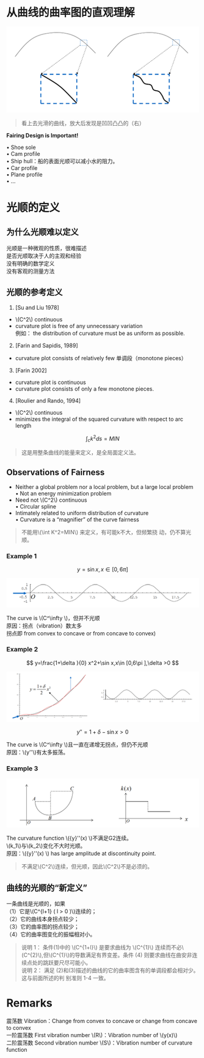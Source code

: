 # 从曲线的曲率图的直观理解    

![](../assets/光顺1.png) 

> 看上去光滑的曲线，放大后发现是凹凹凸凸的（右）

**Fairing Design is Important!**    

• Shoe sole    
• Cam profile    
• Ship hull：船的表面光顺可以减小水的阻力。    
• Car profile    
• Plane profile    
• …     

# 光顺的定义


## 为什么光顺难以定义    

光顺是一种微观的性质，很难描述  
是否光顺取决于人的主观和经验  
没有明确的数学定义  
没有客观的测量方法   

## 光顺的参考定义     

1. [Su and Liu 1978]       
- \\(C^2\\) continuous  
- curvature plot is free of any unnecessary variation  
  例如： the distribution of curvature must be as uniform as possible.     
2. [Farin and Sapidis, 1989]      
- curvature plot consists of relatively few 单调段（monotone pieces）    
3. [Farin 2002]     
- curvature plot is continuous
- curvature plot consists of only a few monotone pieces.     
4. [Roulier and Rando, 1994]     
- \\(C^2\\) continuous
-  minimizes the integral of the squared curvature with respect to arc length    

$$
\int _ck^2ds=MIN
$$

> 这是用整条曲线的能量来定义，是全局面定义法。    

## Observations of Fairness     

* Neither a global problem nor a local problem, but a  large local problem      
• Not an energy minimization problem    
* Need not \\(C^2\\) continuous     
• Circular spline      
* Intimately related to uniform distribution of curvature     
• Curvature is a “magnifier” of the curve fairness      

> 不能用\\(\int K^2=MIN\\) 来定义，有可能k不大，但频繁挠
动，仍不算光顺。   

### Example 1    

$$
y=\sin x, x\in[0,6\pi]
$$

![](../assets/光顺9.png)    

The curve is \\(C^\infty \\)，但并不光顺  
原因：拐点（vibration）数太多    
拐点即 from convex to concave or from concave to convex)     

### Example 2   

$$
y=\frac{1+\delta }{0} x^2+\sin x,x\in [0,6\pi ],\delta >0
$$

![](../assets/光顺10-1.png)    

$$
{y}'' =1+\delta -\sin x > 0
$$

The curve is \\(C^\infty \\)且一直在递增无拐点，但仍不光顺  
原因：\\(y''\\)有太多振荡。    

### Example 3    

![](../assets/光顺11.png)  

The curvature function \\({y}''(x) \\)不满足G2连续。  
\\(k_1\\)与\\(k_2\\)变化不大时光顺。  
原因：\\({y}''(x) \\) has large amplitude at discontinuity point.

> 不满足\\(C^2\\)连续，但光顺，因此\\(C^2\\)不是必须的。    

## 曲线的光顺的“新定义”     

一条曲线是光顺的，如果     
（1）它是\\(C^{l+1}  ( l > 0 )\\)连续的；    
（2）它的曲线本身拐点较少；     
（3）它的曲率图的拐点较少；    
（4）它的曲率图变化的振幅相对小。    

> 说明 1： 条件(1)中的 \\(C^{1+l}\\) 是要求曲线为 \\(C^{1}\\) 连续而不必\\(C^{2}\\),但\\(C^{1}\\)的导数满足有界变差。条件 (4) 则要求曲线在曲安非连续点处的跳跃要尺尽可能小。     
说明 2： 满足 (2)和(3)描述的曲线的它的曲率图含有的单调段都会相对少。这与前面所述的判 别准则 1-4 一致。


# Remarks   

震荡数 Vibration：Change from convex to concave or change from concave to convex     
一阶震荡数 First vibration number \\(R\\)：Vibration number of \\(y(x)\\)     
二阶震荡数 Second vibration number \\(S\\)：Vibration number of curvature function     

